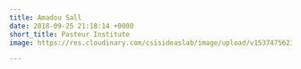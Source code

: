 ```yaml
---
title: Amadou Sall
date: 2018-09-25 21:18:14 +0000
short_title: Pasteur Institute
image: https://res.cloudinary.com/csisideaslab/image/upload/v1537475623/health-commission/Anon.jpg

---
```

